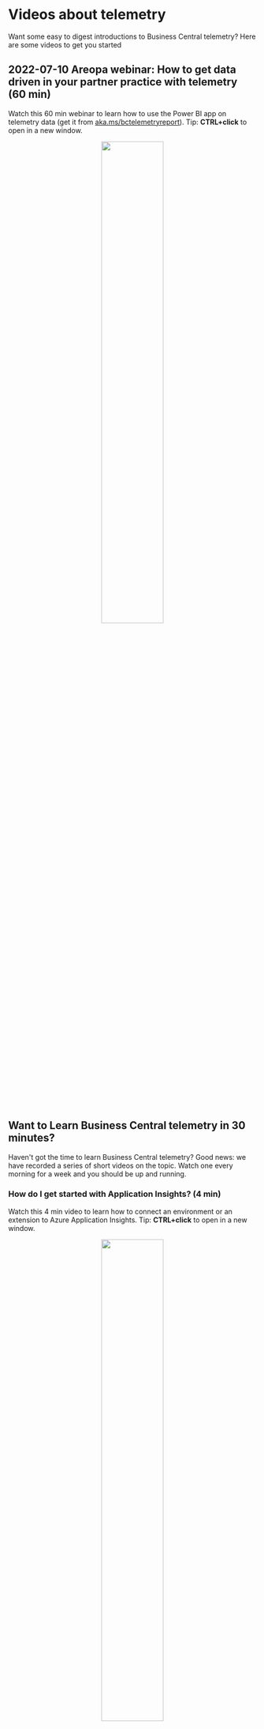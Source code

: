 # Videos about telemetry
Want some easy to digest introductions to Business Central telemetry? Here are some videos to get you started

## 2022-07-10 Areopa webinar: How to get data driven in your partner practice with telemetry (60 min)
Watch this 60 min webinar to learn how to use the Power BI app on telemetry data (get it from [aka.ms/bctelemetryreport](https://aka.ms/bctelemetryreport)). Tip: **CTRL+click** to open in a new window.
<p align="center">
<a href="https://www.youtube.com/watch?v=HWmUUOCLVZ8"><img src="https://img.youtube.com/vi/HWmUUOCLVZ8/0.jpg" width="50%"></a>
<br>
</p>



## Want to Learn Business Central telemetry in 30 minutes?
Haven't got the time to learn Business Central telemetry? Good news: we have recorded a series of short videos on the topic. Watch one every morning for a week and you should be up and running. 


### How do I get started with Application Insights? (4 min)
Watch this 4 min video to learn how to connect an environment or an extension to Azure Application Insights. Tip: **CTRL+click** to open in a new window.
<p align="center">
<a href="https://www.youtube.com/watch?v=f4rxr20QG04"><img src="https://img.youtube.com/vi/f4rxr20QG04/0.jpg" width="50%"></a>
<br>
</p>

### How can I write custom Kusto queries in Dynamics 365 Business Central? (9 min)
Watch this 9 min video to learn how to write Kusto queries against Business Central telemetry. Tip: **CTRL+click** to open in a new window.
<p align="center">
<a href="https://www.youtube.com/watch?v=A1e9ZMo5xcY"><img src="https://img.youtube.com/vi/A1e9ZMo5xcY/0.jpg" width="50%"></a>
<br>
</p>

### How can I troubleshoot issues using the Jupyter Notebook troubleshooting guides? (8 min)
Watch this 8 min video to learn how to troubleshoot issues using the Jupyter Notebook troubleshooting guides. Tip: **CTRL+click** to open in a new window.
<p align="center">
<a href="https://www.youtube.com/watch?v=B3EL0xdvaUY"><img src="https://img.youtube.com/vi/B3EL0xdvaUY/0.jpg" width="50%"></a>
<br>
</p>



### How can I emit telemetry to Azure Application Insights from AL code? (1 min)
Watch this 1 min video to learn how custom telemetry works. If you develop extensions for Business Central, then this is a must-see. Tip: **CTRL+click** to open in a new window.
<p align="center">
<a href="https://www.youtube.com/watch?v=gFG5E9Xd5bA"><img src="https://img.youtube.com/vi/gFG5E9Xd5bA/0.jpg" width="50%"></a>
<br>
</p>


### How can I analyze performance using the Power BI performance report? (8 min)
Watch this 8 min video to learn how to use the DYI Power BI performance report to triage performance issues happening in an environment or an extension. Tip: **CTRL+click** to open in a new window.
<p align="center">
<a href="https://www.youtube.com/watch?v=Kbq6YB8VU-8"><img src="https://img.youtube.com/vi/Kbq6YB8VU-8/0.jpg" width="50%"></a>
<br>
</p>


### How can I triage errors using the Power BI error report? (6 min)
Watch this 6 min video to learn how to use the DYI Power BI error report to triage errors happening in an environment or an extension. Tip: **CTRL+click** to open in a new window.
<p align="center">
<a href="https://www.youtube.com/watch?v=ByealbDQqIU"><img src="https://img.youtube.com/vi/ByealbDQqIU/0.jpg" width="50%"></a>
<br>
</p>


## Other videos
### 2022-07-29 Telemetría en Business Central: Como Empezar con la aplicación de Power BI (10 min in Spanish) by Javier Armesto 
En menos de 10 minutos Javier Armesto te cuenta como poner en marcha la aplicación de telemetría para Business Central disponible en Appsource para Power BI.
<p align="center">
<a href="https://www.youtube.com/watch?v=qe8m0tdZvY0")><img src="https://img.youtube.com/vi/qe8m0tdZvY0/0.jpg" width="50%"></a>
<br>
</p>
The channel has multiple videos on the topic, see https://www.youtube.com/playlist?list=PLDifOaeKLfDbTjRVmOrvT76NBNgB0rvWM


### 2022-02-10 I Need Coffee: Episode 87 - Application Insights and Error Handling (48 min) by Microsoft MVP Steve Endow
Watch Microsoft MVP Steve Endow explore the topic of Business Central telemetry and error handling. Tip: **CTRL+click** to open in a new window.
<p align="center">
<a href="https://www.youtube.com/watch?v=pALCUTk_pgA"><img src="https://img.youtube.com/vi/pALCUTk_pgA/0.jpg" width="50%"></a>
<br>
</p>

### 2022-01-18 Areopa webinar: Telemetry for Business Central - what are the benefits? (61 min) by Microsoft MVP Krzysztof Bialowas
Telemetry for Business Central is one of the key features regarding troubleshooting. Also, it can be a useful tool to get more insights into how users use your app or the whole system. If you are a partner or customer first line of support, you should learn how you can use the telemetry. During the webinar, I will show how ISVs and VARs can use Telemetry - not only using KQL but more friendly tools such as Azure Data Factory, Power BI, or Power Automate. Check what you can do to be more proactive in supporting your users.
<p align="center">
<a href="https://www.youtube.com/watch?v=XMwMqEY5Ebs"><img src="https://img.youtube.com/vi/XMwMqEY5Ebs/0.jpg" width="50%"></a>
<br>
</p>

### 2021-12-23 Getting started with Telemetry in Business Central (24 min) by Microsoft MVP Erik Hougaard
Watch Microsoft MVP Erik Hougaard explore the topic of Jupyter notebook troubleshooting guides using Business Central telemetry. Tip: **CTRL+click** to open in a new window.
<p align="center">
<a href="https://www.youtube.com/watch?v=j5k9xEIkwHg"><img src="https://img.youtube.com/vi/j5k9xEIkwHg/0.jpg" width="50%"></a>
<br>
</p>


### 2020-12-09 BC techtalk 2020: Monitoring Dynamics 365 BC with Application Insights and Jupyter Notebooks by Duilio Tacconi (56 min)
Watch this 56 min video to learn how about Business Central and how to use the troubleshooting guides (TSGs) we added as Jupyter Notebooks. If you need to troubleshoot anything in a Business Central environment (both on-prem and in the cloud), then this is a must-see. Tip: **CTRL+click** to open in a new window.
<p align="center">
<a href="https://www.youtube.com/watch?v=Q9OEZSblr2Y"><img src="https://img.youtube.com/vi/Q9OEZSblr2Y/0.jpg" width="50%"></a>
<br>
</p>


### 2019-03-28 How can I add Azure Alerts as push notifications on my phone? (4 min)
Watch this 4 min video to learn how to add Azure Alerts as push notifications on your phone. The Alerts section in this repository contain sample queries that you can use as a starting point.  Tip: **CTRL+click** to open in a new window.
<p align="center">
<a href="https://www.youtube.com/watch?v=nqqVEISjSGE"><img src="https://img.youtube.com/vi/nqqVEISjSGE/0.jpg" width="50%"></a>
<br>
</p>




# Disclaimer
Microsoft Corporation (“Microsoft”) grants you a nonexclusive, perpetual, royalty-free right to use and modify the software code provided by us for the purposes of illustration  ("Sample Code") and to reproduce and distribute the object code form of the Sample Code, provided that you agree: (i) to not use our name, logo, or trademarks to market your software product in which the Sample Code is embedded; (ii) to include a valid copyright notice on your software product in which the Sample Code is embedded; and (iii) to indemnify, hold harmless, and defend us and our suppliers from and against any claims or lawsuits, whether in an action of contract, tort or otherwise, including attorneys’ fees, that arise or result from the use or distribution of the Sample Code or the use or other dealings in the Sample Code. Unless applicable law gives you more rights, Microsoft reserves all other rights not expressly granted herein, whether by implication, estoppel or otherwise. 

THE SAMPLE CODE IS PROVIDED "AS IS", WITHOUT WARRANTY OF ANY KIND, EXPRESS OR IMPLIED, INCLUDING BUT NOT LIMITED TO THE WARRANTIES OF MERCHANTABILITY, FITNESS FOR A PARTICULAR PURPOSE AND NONINFRINGEMENT. IN NO EVENT SHALL MICROSOFT OR ITS LICENSORS BE LIABLE FOR ANY DIRECT, INDIRECT, INCIDENTAL, SPECIAL, EXEMPLARY, OR CONSEQUENTIAL DAMAGES (INCLUDING, BUT NOT LIMITED TO, PROCUREMENT OF SUBSTITUTE GOODS OR SERVICES; LOSS OF USE, DATA, OR PROFITS; OR BUSINESS INTERRUPTION) HOWEVER CAUSED AND ON ANY THEORY OF LIABILITY, WHETHER IN CONTRACT, STRICT LIABILITY, OR TORT (INCLUDING NEGLIGENCE OR OTHERWISE) ARISING IN ANY WAY OUT OF THE USE OF THE SAMPLE CODE, EVEN IF ADVISED OF THE POSSIBILITY OF SUCH DAMAGE.
